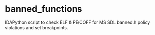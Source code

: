 # banned_functions
IDAPython script to check ELF &amp; PE/COFF for MS SDL banned.h policy violations and set breakpoints.
